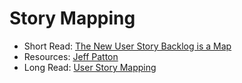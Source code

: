 # Story Mapping

* Short Read: [The New User Story Backlog is a Map](https://www.jpattonassociates.com/the-new-backlog/)
* Resources: [Jeff Patton](https://www.jpattonassociates.com/user-story-mapping/)
* Long Read: [User Story Mapping](https://www.amazon.com/User-Story-Mapping-Discover-Product/dp/1491904909)
